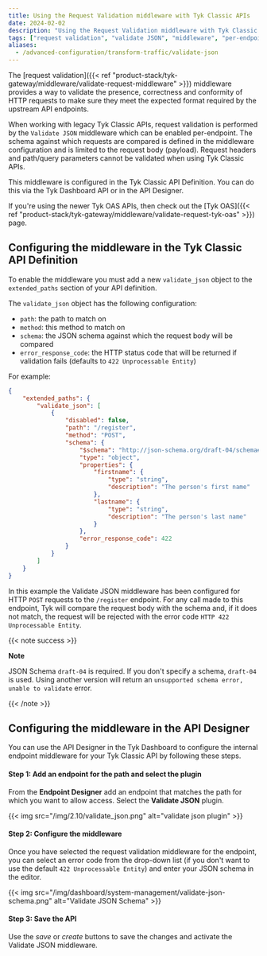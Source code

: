 ```yaml
---
title: Using the Request Validation middleware with Tyk Classic APIs
date: 2024-02-02
description: "Using the Request Validation middleware with Tyk Classic APIs"
tags: ["request validation", "validate JSON", "middleware", "per-endpoint", "Tyk Classic", "Tyk Classic API"]
aliases:
  - /advanced-configuration/transform-traffic/validate-json
---
```


The [request validation]({{< ref "product-stack/tyk-gateway/middleware/validate-request-middleware" >}}) middleware provides a way to validate the presence, correctness and conformity of HTTP requests to make sure they meet the expected format required by the upstream API endpoints.

When working with legacy Tyk Classic APIs, request validation is performed by the `Validate JSON` middleware which can be enabled per-endpoint. The schema against which requests are compared is defined in the middleware configuration and is limited to the request body (payload). Request headers and path/query parameters cannot be validated when using Tyk Classic APIs.

This middleware is configured in the Tyk Classic API Definition. You can do this via the Tyk Dashboard API or in the API Designer.

If you're using the newer Tyk OAS APIs, then check out the [Tyk OAS]({{< ref "product-stack/tyk-gateway/middleware/validate-request-tyk-oas" >}}) page.

## Configuring the middleware in the Tyk Classic API Definition
To enable the middleware you must add a new `validate_json` object to the `extended_paths` section of your API definition.

The `validate_json` object has the following configuration:
 - `path`: the path to match on
 - `method`: this method to match on
 - `schema`: the JSON schema against which the request body will be compared
 - `error_response_code`: the HTTP status code that will be returned if validation fails (defaults to `422 Unprocessable Entity`)

For example:
```.json  {linenos=true, linenostart=1}
{
    "extended_paths": {
        "validate_json": [
            {
                "disabled": false,
                "path": "/register",
                "method": "POST",
                "schema": {
                    "$schema": "http://json-schema.org/draft-04/schema#",
                    "type": "object",
                    "properties": {
                        "firstname": {
                            "type": "string",
                            "description": "The person's first name"
                        },
                        "lastname": {
                            "type": "string",
                            "description": "The person's last name"
                        }
                    },
                    "error_response_code": 422
                }
            }
        ]
    }
}
```

In this example the Validate JSON middleware has been configured for HTTP `POST` requests to the `/register` endpoint. For any call made to this endpoint, Tyk will compare the request body with the schema and, if it does not match, the request will be rejected with the error code `HTTP 422 Unprocessable Entity`.

{{< note success >}}

**Note**  

JSON Schema `draft-04` is required. If you don't specify a schema, `draft-04` is used. Using another version will return an `unsupported schema error, unable to validate` error.

{{< /note >}}

## Configuring the middleware in the API Designer
You can use the API Designer in the Tyk Dashboard to configure the internal endpoint middleware for your Tyk Classic API by following these steps.

#### Step 1: Add an endpoint for the path and select the plugin
From the **Endpoint Designer** add an endpoint that matches the path for which you want to allow access. Select the **Validate JSON** plugin.

{{< img src="/img/2.10/validate_json.png" alt="validate json plugin" >}}

#### Step 2: Configure the middleware
Once you have selected the request validation middleware for the endpoint, you can select an error code from the drop-down list (if you don't want to use the default `422 Unprocessable Entity`) and enter your JSON schema in the editor.

{{< img src="/img/dashboard/system-management/validate-json-schema.png" alt="Validate JSON Schema" >}}

#### Step 3: Save the API
Use the *save* or *create* buttons to save the changes and activate the Validate JSON middleware.

